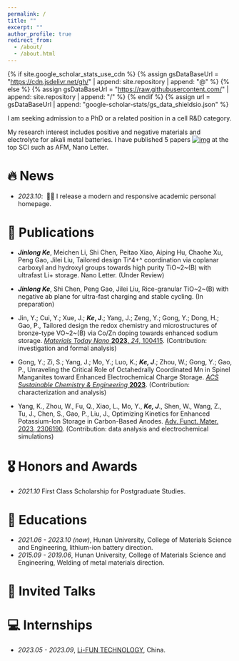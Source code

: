 ```yaml
---
permalink: /
title: ""
excerpt: ""
author_profile: true
redirect_from: 
  - /about/
  - /about.html
---
```


{% if site.google_scholar_stats_use_cdn %}
{% assign gsDataBaseUrl = "https://cdn.jsdelivr.net/gh/" | append: site.repository | append: "@" %}
{% else %}
{% assign gsDataBaseUrl = "https://raw.githubusercontent.com/" | append: site.repository | append: "/" %}
{% endif %}
{% assign url = gsDataBaseUrl | append: "google-scholar-stats/gs_data_shieldsio.json" %}

<span class='anchor' id='about-me'></span>

I am seeking admission to a PhD or a related position in a cell R&D category.

My research interest includes positive and negative materials and electrolyte for alkali metal batteries. I have published 5 papers [![img](https://img.shields.io/endpoint?logo=Google%20Scholar&url=https%3A%2F%2Fcdn.jsdelivr.net%2Fgh%2FRayeRen%2Frayeren.github.io@google-scholar-stats%2Fgs_data_shieldsio.json&labelColor=f6f6f6&color=9cf&style=flat&label=citations)](https://scholar.google.com/citations?user=4FA6C0AAAAAJ) at the top SCI such as AFM, Nano Letter.


# 🔥 News
- *2023.10*: &nbsp;🎉🎉  I release a modern and responsive academic personal homepage. 

  

# 📝 Publications 

- ***Jinlong Ke***, Meichen Li, Shi Chen, Peitao Xiao, Aiping Hu, Chaohe Xu, Peng Gao, Jilei Liu, Tailored design Ti^4+^ coordination via coplanar carboxyl and hydroxyl groups towards high purity TiO~2~(B) with ultrafast Li+ storage. Nano Letter. (Under Review)
- ***Jinlong Ke***, Shi Chen, Peng Gao, Jilei Liu, Rice-granular TiO~2~(B) with negative ab plane for ultra-fast charging and stable cycling. (In preparation)
- Jin, Y.; Cui, Y.; Xue, J.; ***Ke*, J**.; Yang, J.; Zeng, Y.; Gong, Y.; Dong, H.; Gao, P., Tailored design the redox chemistry and microstructures of bronze-type VO~2~(B) via Co/Zn doping towards enhanced sodium storage. [*Materials Today Nano* **2023,** *24*, 100415](https://www.sciencedirect.com/science/article/abs/pii/S2588842023001141). (Contribution: investigation and formal analysis)

- Gong, Y.; Zi, S.; Yang, J.; Mo, Y.; Luo, K.; ***Ke, J***.; Zhou, W.; Gong, Y.; Gao, P., Unraveling the Critical Role of Octahedrally Coordinated Mn in Spinel Manganites toward Enhanced Electrochemical Charge Storage. [*ACS Sustainable Chemistry & Engineering* **2023**](https://pubs.acs.org/doi/abs/10.1021/acssuschemeng.3c04660). (Contribution: characterization and analysis)

- Yang, K., Zhou, W., Fu, Q., Xiao, L., Mo, Y., ***Ke, J***., Shen, W., Wang, Z., Tu, J., Chen, S., Gao, P., Liu, J., Optimizing Kinetics for Enhanced Potassium-Ion Storage in Carbon-Based Anodes.  [Adv. Funct. Mater. 2023, 2306190](https://onlinelibrary.wiley.com/doi/abs/10.1002/adfm.202306190). (Contribution: data analysis and electrochemical simulations)


# 🎖 Honors and Awards
- *2021.10* First Class Scholarship for Postgraduate Studies. 

# 📖 Educations
- *2021.06 - 2023.10 (now)*, Hunan University, College of Materials Science and Engineering, lithium-ion battery direction. 
- *2015.09 - 2019.06*, Hunan University, College of Materials Science and Engineering, Welding of metal materials direction. 

# 💬 Invited Talks
# 💻 Internships
- *2023.05 - 2023.09*, [Li-FUN TECHNOLOGY](http://lifuntech.com/), China.

